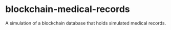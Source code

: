 # blockchain-medical-records
A simulation of a blockchain database that holds simulated medical records.
